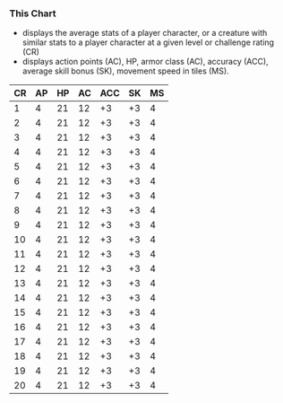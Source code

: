 ### This Chart
  - displays the average stats of a player character, or a creature with similar stats to a player character at a given level or challenge rating (CR)
  - displays action points (AC), HP, armor class (AC), accuracy (ACC), average skill bonus (SK), movement speed in tiles (MS).

| CR | AP | HP | AC | ACC | SK | MS |
| - | - | - | - | - | - | - |
| 1 | 4 | 21 | 12 | +3 | +3 | 4 |
| 2 | 4 | 21 | 12 | +3 | +3 | 4 |
| 3 | 4 | 21 | 12 | +3 | +3 | 4 |
| 4 | 4 | 21 | 12 | +3 | +3 | 4 |
| 5 | 4 | 21 | 12 | +3 | +3 | 4 |
| 6 | 4 | 21 | 12 | +3 | +3 | 4 |
| 7 | 4 | 21 | 12 | +3 | +3 | 4 |
| 8 | 4 | 21 | 12 | +3 | +3 | 4 |
| 9 | 4 | 21 | 12 | +3 | +3 | 4 |
| 10 | 4 | 21 | 12 | +3 | +3 | 4 |
| 11 | 4 | 21 | 12 | +3 | +3 | 4 |
| 12 | 4 | 21 | 12 | +3 | +3 | 4 |
| 13 | 4 | 21 | 12 | +3 | +3 | 4 |
| 14 | 4 | 21 | 12 | +3 | +3 | 4 |
| 15 | 4 | 21 | 12 | +3 | +3 | 4 |
| 16 | 4 | 21 | 12 | +3 | +3 | 4 |
| 17 | 4 | 21 | 12 | +3 | +3 | 4 |
| 18 | 4 | 21 | 12 | +3 | +3 | 4 |
| 19 | 4 | 21 | 12 | +3 | +3 | 4 |
| 20 | 4 | 21 | 12 | +3 | +3 | 4 |
